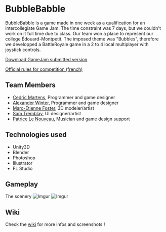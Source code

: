 # BubbleBabble
[//]: # (TODO indicate if we won/position)
BubbleBabble is a game made in one week as a qualification for an intercollegiate Game Jam. The time constraint was 7 days, but we couldn't work on it full time due to class. Our team won a place to represent our college Édouard-Montpetit. The imposed theme was "Bubbles", therefore we developped a BattleRoyale game in a 2 to 4 local multiplayer with joystick controls.

[Download GameJam submitted version](https://drive.google.com/file/d/0B4-QXySBc7aHZzF5X2N5a1lVOW8/view?usp=sharing)

[Official rules for competition (french)](https://drive.google.com/open?id=0B0xPUTrdt1h7UTBiU3RRTzc4ZDg)

## Team Members 
  - [Cedric Martens](https://github.com/MartensCedric/), Programmer and game designer
  - [Alexander Winter](https://github.com/WinterGuardian/), Programmer and game designer
  - [Marc-Étienne Foster](http://mefoster.ca/), 3D modeler/artist
  - [Sam Tremblay](http://samtremblay.com/), UI designer/artist
  - [Patrice Le Nouveau](https://github.com/patlenew/), Musician and game design support

## Technologies used
  - Unity3D
  - Blender
  - Photoshop
  - Illustrator
  - FL Studio

## Gameplay
The scenery
![Imgur](http://i.imgur.com/byKnGtv.png)
![Imgur](http://i.imgur.com/tEOHWqP.png)

## Wiki

Check the [wiki](https://github.com/WinterGuardian/BubbleBabble/wiki/Power-Ups) for more infos and screenshots !
